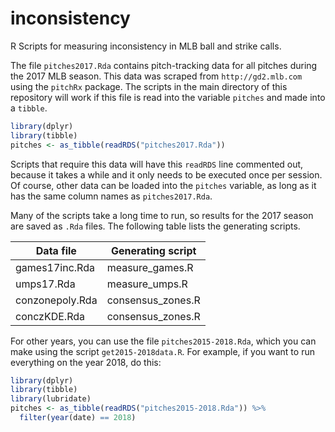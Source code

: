 # inconsistency
R Scripts for measuring inconsistency in MLB ball and strike calls.

The file `pitches2017.Rda` contains pitch-tracking data for all pitches during the 2017 MLB season. This data was scraped from `http://gd2.mlb.com` using the `pitchRx` package. The scripts in the main directory of this repository will work if this file is read into the variable `pitches` and made into a `tibble`.

```R
library(dplyr)
library(tibble)
pitches <- as_tibble(readRDS("pitches2017.Rda"))
```

Scripts that require this data will have this `readRDS` line commented out, because it takes a while and it only needs to be executed once per session. Of course, other data can be loaded into the `pitches` variable, as long as it has the same column names as `pitches2017.Rda`.

Many of the scripts take a long time to run, so results for the 2017 season are saved as `.Rda` files. The following table lists the generating scripts.

| Data file | Generating script |
|-----------|-------------------|
| games17inc.Rda |  measure_games.R |
| umps17.Rda |  measure_umps.R |
| conzonepoly.Rda | consensus_zones.R |
| conczKDE.Rda | consensus_zones.R |

For other years, you can use the file `pitches2015-2018.Rda`, which you can make using the script `get2015-2018data.R`. For example, if you want to run everything on the year 2018, do this:

```R
library(dplyr)
library(tibble)
library(lubridate)
pitches <- as_tibble(readRDS("pitches2015-2018.Rda")) %>%
  filter(year(date) == 2018)
```
